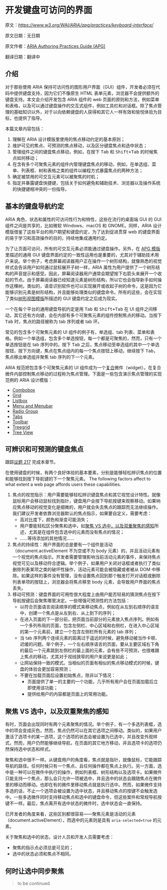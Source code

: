 # 开发键盘可访问的界面

原文：*https://www.w3.org/WAI/ARIA/apg/practices/keyboard-interface/*

原文日期：无日期

原文作者：[ARIA Authoring Practices Guide (APG)](https://www.w3.org/WAI/ARIA/apg/)

翻译日期：翻译中

## 介绍

对于那些使用 ARIA 保持可访问性的图形用户界面（GUI）组件，开发者必须在代码中提供键盘支持，因为它们不像原生 HTML 表单元素，浏览器不会提供额外的键盘支持。本文会介绍开发包含 ARIA 组件的 web 页面的原则和方法，例如菜单和表格，以及可以通过键盘操作的交互式组件，例如工具栏和对话框。除了焦点管理的基础知识以外，对于以向依赖键盘的人获得和其它人一样有效和愉悦体验为目标，也提供了指导。

本篇文章内容包括：
1. 理解在 ARIA 设计模版里使用的焦点移动约定的基本原则；
2. 维护可见的焦点、可预测的焦点移动，以及区分键盘焦点和选中状态；
3. 管理组件之间的键盘焦点移动，例如，在按下 <kbd>Tab</kbd> 和 <kbd>Shift+Tab</kbd> 的时候焦点如何移动；
4. 在含有多个可聚焦元素的组件内管理键盘焦点的移动，例如，在单选组、菜单、列表框、树和表格之类的组件以编程方式暴露焦点的两种方法；
5. 确定被禁用的可交互元素可以被聚焦的时机；
6. 指定并暴露键盘快捷键，包括关于如何避免和辅助技术、浏览器以及操作系统的快捷键相冲突的一份指导。

## 基本的键盘导航约定

ARIA 角色、状态和属性的可访问性行为和特性，这些在流行的桌面端 GUI 的 GUI 组件之间是共享的，比如微软 Windows、macOS 和 GNOME。同样，ARIA 设计模版借鉴了这些平台的用户期望和键盘约定，为了达到促进贯穿 web 的键盘界面的易于学习和高效操作的目的，持续地集成通用约定。

为了让页面可访问，所有的可交互元素必须能通过键盘操作。另外，在 [APG 模版](https://www.w3.org/WAI/ARIA/apg/patterns/)里描述的通用 GUI 键盘界面约定的一致性运用也是重要的，尤其对于辅助技术用户来说。举个例子，考虑屏幕阅读器用户正在操作一个树形结构，就像熟悉的视觉样式会告诉用户如何通过鼠标展开子树一样，ARIA 属性为用户提供了一个树形结构的声音提示和感受。因此，屏幕阅读器用户通常会期望按下右箭头来展开一个收起的节点。由于屏幕阅读器已经知道元素是树形结构，所以它也会指导新手如何操作这棵树。类似的，语音识别软件也可以实现展开或收起子树的命令，这是因为它能够识别元素是树形结构，并且能够处理类似的键盘命令。所有的这些，会在实现了类似[树形视图模版](https://www.w3.org/WAI/ARIA/apg/patterns/treeview/)所描述的 GUI 键盘约定之后成为现实。

一个在每个平台的通用键盘导航约定是用 <kbd>Tab</kbd> 和 <kbd>Shift+Tab</kbd> 在 UI 组件之间移动，其它还有方向键，会在内部有多个可聚焦元素的组件控制焦点的移动。当按下 <kbd>Tab</kbd> 时，焦点的路径被称为 tab 序列或者 tab 环。

常见的包含多个可聚焦元素的 UI 组件的例子有，单选组、tab 列表、菜单和表格。例如一个单选组，包含多个单选按钮，每一个都是可聚焦的，然而，只有一个单选按钮是在 tab 序列中的。按下 <kbd>Tab</kbd> 之后，焦点移动至单选组的其中一个单选按钮，按下方向键，焦点在焦点组内的每一个焦点按钮上移动，继续按下 <kbd>Tab</kbd>，焦点移出单选组并聚焦 tab 序列的下一个元素。

ARIA 规范把包含多个可聚焦元素的 UI 组件成为一个[复合](https://w3c.github.io/aria/#composite)微件（widget）。在复合微件内部控制焦点移动的过程称为焦点管理。下面是一些包含演示焦点管理的实现范例的 ARIA 设计模版：
- [Combobox](https://www.w3.org/WAI/ARIA/apg/patterns/combobox/)
- [Grid](https://www.w3.org/WAI/ARIA/apg/patterns/grid/)
- [Listbox](https://www.w3.org/WAI/ARIA/apg/patterns/listbox/)
- [Menu and Menubar](https://www.w3.org/WAI/ARIA/apg/patterns/menubar/)
- [Radio Group](https://www.w3.org/WAI/ARIA/apg/patterns/radio/)
- [Tabs](https://www.w3.org/WAI/ARIA/apg/patterns/tabs/)
- [Toolbar](https://www.w3.org/WAI/ARIA/apg/patterns/toolbar/)
- [Treegrid](https://www.w3.org/WAI/ARIA/apg/patterns/treegrid/)
- [Tree View](https://www.w3.org/WAI/ARIA/apg/patterns/treeview/)

## 可辨识和可预测的键盘焦点

跟踪[议题 217](https://github.com/w3c/aria-practices/issues/217) 完成本章节。

在使用键盘的时候，有两个良好体验的基本要素，分别是能够轻松辨识焦点的位置和能够找到按下导航键的下一个聚焦元素。 The following factors affect to what extent a web page affords users these capabilities.
1. 焦点的视觉指示：用户需要能够轻松辨识键盘焦点和其它视觉设计特性。就像鼠标用户会移动鼠标找到指针，键盘用户会按下导航按键来观察移动。如果响应焦点移动的视觉变化是细微的，用户就会失去焦点的跟踪而无法继续操作。我们建议开发者依靠浏览器默认的焦点指示，如果要自定义，需要考虑：
	- 高对比度下，颜色和渐变可能消失；
	- 用户要能轻松区分聚焦和选中，如[聚焦 VS 选中，以及双重聚焦的感知](#聚焦-vs-选中，以及双重聚焦的感知)所述，尤其是在组件包含选中的元素而没有焦点的情况；
	- ……等待添加的其他情况……
2. 焦点的持续性：用户界面的总是要有一个组件是活动（document.activeElement 不为空或不为 body 元素）的，并且活动元素有一个视觉的焦点指示。开发者需要管理影响当前活动元素的事件，来保持焦点视觉可见以及移动符合逻辑。举个例子，如果用户关闭对话框或者执行了类似删除列表某项之类的破坏性操作，活动元素可能会被隐藏或者被从 DOM 中移除。如果这样的事件没有管理，没有设置焦点回到那个触发打开对话框或删除列表单项的按钮上，浏览器会将焦点移至 body 元素，会导致用户界面的焦点丢失。
3. 移动可预测：键盘界面的可用性很大程度上由用户能否轻易的猜测焦点在按下导航按键后会聚焦哪里决定。一些增强可预测性的方法包括：
	- 以符合页面语言阅读顺序的模式来移动焦点，例如在从左到右顺序的语言中，创建一个焦点是从左到右、从上到下的序列；
	- 在进入页面的下一部分前，把页面当前部分的元素放入焦点序列。例如有一个多列布局的页面，包含左侧栏、中心区域和右侧栏，在进入中心区域的第一个元素前，建立一个包含左侧栏所有元素的 tab 序列；
	- 当 tab 序列两个连续元素的距离过于遥远的时候，避免移动被当作卡顿、迟缓的问题。举个例子，一个左右顺序语言的页面，要从主要区域右下角的最后一个元素跳到左侧栏的最上面的元素，会有些不可预测，也很难跟上焦点的移动，尤其对于视线狭窄的用户来说更是如此；
	- 让网站保持一致的模式。当相似的页面有相似的焦点移动模式的时候，键盘的体验会更加容易预测；
	- 不要在加载页面后设置初始焦点，除非以下情况：
		- 页面提供了单一的主要的一个功能，几乎所有用户会在页面加载后立即使用该功能；
		- 提供给用户的内容都是页面上的常用功能。

## 聚焦 VS 选中，以及双重聚焦的感知

有时，页面会出现同时有两个元素聚焦的情况。举个例子，有一个多选列表框，选中的项会变成灰色，然而，焦点仍然可以在其它选项之间移动。类似的，如果用户激活了选项卡的某一选项，这个选项的状态会被设置为已选中，并且改变外观样式，然而，用户仍然能够继续导航，在页面的其它地方移动，并且选项卡的选项仍然保持选中状态和样式。

聚焦和选中很不一样。从键盘用户的角度看，焦点就是指针，就像鼠标，它能跟踪导航的路径。任何时候只有一个焦点，且任何操作都在焦点上执行。另一方面，选中是一种可以在微件中执行的操作，例如列表框、树形结构以及选项卡。如果微件只能支持一个焦点，那么会只允许一项被选中，并且选中的状态会跟随焦点在微件里的移动而移动。也即在有的微件里移动焦点就是执行选中。然而，如果微件支持多选的话，不止一个选项会被设置为选中状态，并且移动焦点的按键不会触发选中。一些多选微件同时支持移动焦点和选中的键盘命令，但这些案件和常规导航按键不一样。最后，焦点离开有选中状态的微件时，选中状态会一直保持。

已开发者的角度来看，这些区别都很容易——聚焦元素是活动的元素（document.activeElement），而选中的元素则是具有 `aria-selected=true` 的元素。

关于聚焦和选中的状态，设计人员和开发人员需要考虑：
- 聚焦的指示点必须总是可见的；
- 选中的状态必须和焦点不相同。

## 何时让选中同步聚焦

> to be continued





















